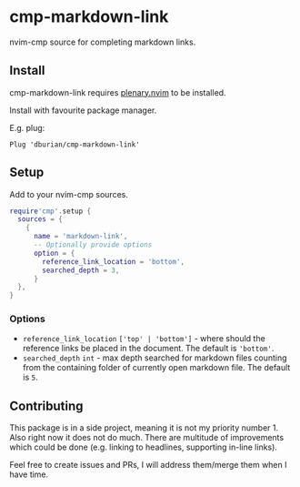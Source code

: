 # cmp-markdown-link

nvim-cmp source for completing markdown links.

## Install

cmp-markdown-link requires [plenary.nvim][plenary] to be installed.

Install with favourite package manager.

E.g. plug:
```vim
Plug 'dburian/cmp-markdown-link'
```

## Setup

Add to your nvim-cmp sources.

```lua
require'cmp'.setup {
  sources = {
    {
      name = 'markdown-link',
      -- Optionally provide options
      option = {
        reference_link_location = 'bottom',
        searched_depth = 3,
      }
  },
}
```

### Options

- `reference_link_location` `['top' | 'bottom']` - where should the reference
  links be placed in the document. The default is `'bottom'`.
- `searched_depth` `int` - max depth searched for markdown files counting from
  the containing folder of currently open markdown file. The default is `5`.


## Contributing

This package is in a side project, meaning it is not my priority number 1. Also
right now it does not do much. There are multitude of improvements which could
be done (e.g. linking to headlines, supporting in-line links).

Feel free to create issues and PRs, I will address them/merge them when I have
time.


[plenary]: https://github.com/nvim-lua/plenary.nvim
